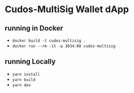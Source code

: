 # Cudos-MultiSig Wallet dApp

## running in Docker
 - `docker build -t cudos-multisig . `
 - `docker run --rm -it -p 3034:80 cudos-multisig`

## running Locally
 - `yarn install`
 - `yarn build`
 - `yarn dev`
